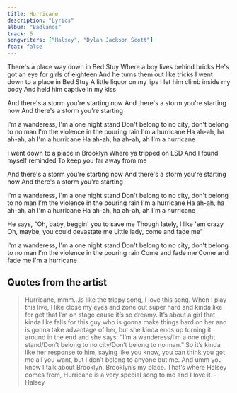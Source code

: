 ```yaml
---
title: Hurricane
description: "Lyrics"
album: "Badlands"
track: 5
songwriters: ["Halsey", "Dylan Jackson Scott"]
feat: false
---
```


<p className="verse-one">
There's a place way down in Bed Stuy
Where a boy lives behind bricks
He's got an eye for girls of eighteen
And he turns them out like tricks
I went down to a place in Bed Stuy
A little liquor on my lips
I let him climb inside my body
And held him captive in my kiss
</p>

<p className="pre-chorus">
And there's a storm you're starting now
And there's a storm you're starting now
And there's a storm you're starting
</p>
<p className="chorus">
I'm a wanderess, I'm a one night stand
Don't belong to no city, don't belong to no man
I'm the violence in the pouring rain
I'm a hurricane
Ha ah-ah, ha ah-ah, ah
I'm a hurricane
Ha ah-ah, ha ah-ah, ah
I'm a hurricane

</p>
<p className="verse-two">
I went down to a place in Brooklyn
Where ya tripped on LSD
And I found myself reminded
To keep you far away from me
</p>
<p className="pre-chorus">
And there's a storm you're starting now
And there's a storm you're starting now
And there's a storm you're starting
</p>
<p className="chorus">
I'm a wanderess, I'm a one night stand
Don't belong to no city, don't belong to no man
I'm the violence in the pouring rain
I'm a hurricane
Ha ah-ah, ha ah-ah, ah
I'm a hurricane
Ha ah-ah, ha ah-ah, ah
I'm a hurricane
</p>
<p className="bridge">
He says, "Oh, baby, beggin' you to save me
Though lately, I like 'em crazy
Oh, maybe, you could devastate me
Little lady, come and fade me"
</p>
<p className="chorus">
I'm a wanderess, I'm a one night stand
Don't belong to no city, don't belong to no man
I'm the violence in the pouring rain
Come and fade me
Come and fade me
I'm a hurricane
</p>

## Quotes from the artist

<blockquote>
Hurricane, mmm…is like the trippy song, I love this song. When I play this live, I like close my eyes and zone out super hard and kinda like for get that I’m on stage cause it’s so dreamy. It’s about a girl that kinda like falls for this guy who is gonna make things hard on her and is gonna take advantage of her, but she kinda ends up turning it around in the end and she says: “I’m a wanderess/I’m a one night stand/Don’t belong to no city/Don’t belong to no man.” So it’s kinda like her response to him, saying like you know, you can think you got me all you want, but I don’t belong to anyone but me. And umm you know I talk about Brooklyn, Brooklyn’s my place. That’s where Halsey comes from, Hurricane is a very special song to me and I love it. - Halsey

</blockquote>
